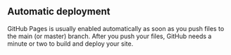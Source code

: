 ## Automatic deployment
GitHub Pages is usually enabled automatically as soon as you push files to the main (or master) branch.
After you push your files, GitHub needs a minute or two to build and deploy your site.